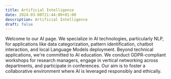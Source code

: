 ```yaml
---
title: Artificial Intelligence
date: 2024-03-08T21:44:00+01:00
description: Artificial Intelligence
draft: false
---
```


Welcome to our AI page. We specialize in AI technologies, particularly NLP, for applications like data categorization, pattern identification, chatbot interaction, and local Language Models deployment. Beyond technical applications, we're committed to AI education. We conduct GDPR-compliant workshops for research managers, engage in vertical networking across departments, and participate in conferences. Our aim is to foster a collaborative environment where AI is leveraged responsibly and ethically.
